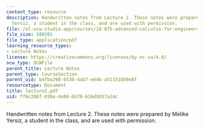 ```yaml
---
content_type: resource
description: Handwritten notes from Lecture 2. These notes were prepared by Melike
  Yersiz, a student in the class, and are used with permission.
file: /ol-ocw-studio-app/courses/18-075-advanced-calculus-for-engineers-fall-2004/ff6c286f038e4e006b78616d9b57a14c_lecture2.pdf
file_size: 189201
file_type: application/pdf
learning_resource_types:
- Lecture Notes
license: https://creativecommons.org/licenses/by-nc-sa/4.0/
ocw_type: OCWFile
parent_title: Lecture Notes
parent_type: CourseSection
parent_uid: b4fba298-0330-4ab7-e64b-a51151bb9e8f
resourcetype: Document
title: lecture2.pdf
uid: ff6c286f-038e-4e00-6b78-616d9b57a14c
---
```

Handwritten notes from Lecture 2. These notes were prepared by Melike Yersiz, a student in the class, and are used with permission.
